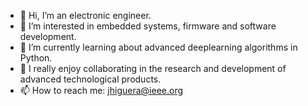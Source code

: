 - 👋 Hi, I’m an electronic engineer. 
- 👀 I’m interested in embedded systems, firmware and software development.
- 🌱 I’m currently learning about advanced deeplearning algorithms in Python.
- 💞️ I really enjoy collaborating in the research and development of advanced technological products.  
- 📫 How to reach me: jhiguera@ieee.org

<!---
jehiguera/jehiguera is a ✨ special ✨ repository because its `README.md` (this file) appears on your GitHub profile.
You can click the Preview link to take a look at your changes.
--->
